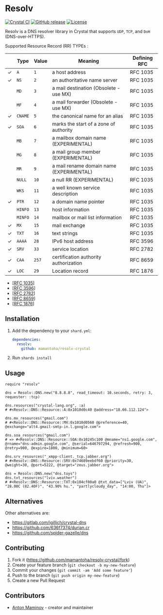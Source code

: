 # Resolv

[![Crystal CI](https://github.com/mamantoha/resolv-crystal/actions/workflows/crystal.yml/badge.svg)](https://github.com/mamantoha/resolv-crystal/actions/workflows/crystal.yml)
[![GitHub release](https://img.shields.io/github/release/mamantoha/resolv-crystal.svg)](https://github.com/mamantoha/resolv-crystal/releases)
[![License](https://img.shields.io/github/license/mamantoha/resolv-crystal.svg)](https://github.com/mamantoha/resolv-crystal/blob/master/LICENSE)

Resolv is a DNS resolver library in Crystal that supports `UDP`, `TCP`, and `DoH` (DNS-over-HTTPS).

Supported Resource Record (RR) TYPEs :

|   | Type    | Value | Meaning                                  | Defining RFC |
| - | ------- | ----- | ---------------------------------------- | ------------ |
| ✓ | `A`     | `1`   | a host address                           | RFC 1035     |
| ✓ | `NS`    | `2`   | an authoritative name server             | RFC 1035     |
|   | `MD`    | `3`   | a mail destination (Obsolete - use MX)   | RFC 1035     |
|   | `MF`    | `4`   | a mail forwarder (Obsolete - use MX)     | RFC 1035     |
| ✓ | `CNAME` | `5`   | the canonical name for an alias          | RFC 1035     |
| ✓ | `SOA`   | `6`   | marks the start of a zone of authority   | RFC 1035     |
|   | `MB`    | `7`   | a mailbox domain name (EXPERIMENTAL)     | RFC 1035     |
|   | `MG`    | `8`   | a mail group member (EXPERIMENTAL)       | RFC 1035     |
|   | `MR`    | `9`   | a mail rename domain name (EXPERIMENTAL) | RFC 1035     |
|   | `NULL`  | `10`  | a null RR (EXPERIMENTAL)                 | RFC 1035     |
|   | `WKS`   | `11`  | a well known service description         | RFC 1035     |
| ✓ | `PTR`   | `12`  | a domain name pointer                    | RFC 1035     |
|   | `HINFO` | `13`  | host information                         | RFC 1035     |
|   | `MINFO` | `14`  | mailbox or mail list information         | RFC 1035     |
| ✓ | `MX`    | `15`  | mail exchange                            | RFC 1035     |
| ✓ | `TXT`   | `16`  | text strings                             | RFC 1035     |
| ✓ | `AAAA`  | `28`  | IPv6 host address                        | RFC 3596     |
| ✓ | `SRV`   | `33`  | service location                         | RFC 2782     |
| ✓ | `CAA`   | `257` | certification authority authorization    | RFC 8659     |
| ✓ | `LOC`   | `29`  | Location record                          | RFC 1876     |

- [[RFC 1035](https://datatracker.ietf.org/doc/html/rfc1035)]
- [[RFC 3596](https://datatracker.ietf.org/doc/html/rfc3596)]
- [[RFC 2782](https://datatracker.ietf.org/doc/html/rfc2782)]
- [[RFC 8659](https://datatracker.ietf.org/doc/html/rfc8659)]
- [[RFC 1876](https://datatracker.ietf.org/doc/html/rfc1876)]

## Installation

1. Add the dependency to your `shard.yml`:

   ```yaml
   dependencies:
     resolv:
       github: mamantoha/resolv-crystal
   ```

2. Run `shards install`

## Usage

```crystal
require "resolv"

dns = Resolv::DNS.new("8.8.8.8", read_timeout: 10.seconds, retry: 3, requester: :tcp)

dns.resources("crystal-lang.org", :a)
# #<Resolv::DNS::Resource::A:0x1010d0c40 @address="18.66.112.124">

dns.mx_resources("gmail.com")
# #<Resolv::DNS::Resource::MX:0x1010d0560 @preference=40, @exchange="alt4.gmail-smtp-in.l.google.com">

dns.soa_resources("gmail.com")
# => #<Resolv::DNS::Resource::SOA:0x10245c100 @mname="ns1.google.com", @rname="dns-admin.google.com", @serial=646797294, @refresh=900, @retry=900, @expire=1800, @minimum=60>

dns.srv_resources("_xmpp-client._tcp.jabber.org")
# #<Resolv::DNS::Resource::SRV:0x74689eebdf60 @priority=30, @weight=30, @port=5222, @target="zeus.jabber.org">

dns = Resolv::DNS.new("dns.toys")
dns.txt_resources("lviv.weather")
# #<Resolv::DNS::Resource::TXT:0x104cf00a0 @txt_data=["Lviv (UA)", "28.00C (82.40F)", "43.90% hu.", "partlycloudy_day", "14:00, Thu"]>
```

## Alternatives

Other alternatives are:

- <https://gitlab.com/jgillich/crystal-dns>
- <https://github.com/636f7374/durian.cr>
- <https://github.com/spider-gazelle/dns>

## Contributing

1. Fork it (<https://github.com/mamantoha/resolv-crystal/fork>)
2. Create your feature branch (`git checkout -b my-new-feature`)
3. Commit your changes (`git commit -am 'Add some feature'`)
4. Push to the branch (`git push origin my-new-feature`)
5. Create a new Pull Request

## Contributors

- [Anton Maminov](https://github.com/mamantoha) - creator and maintainer
